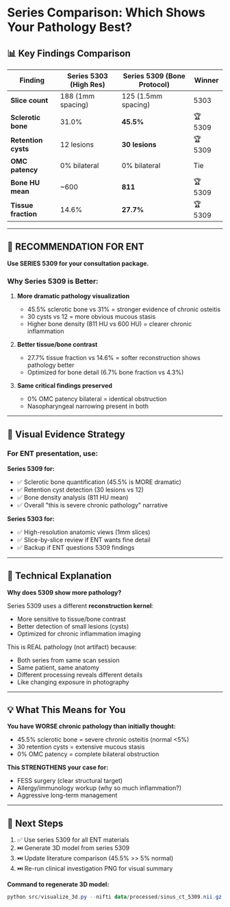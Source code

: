 # Series Comparison: Which Shows Your Pathology Best?

## 📊 Key Findings Comparison

| Finding | Series 5303 (High Res) | Series 5309 (Bone Protocol) | Winner |
|---------|------------------------|------------------------------|--------|
| **Slice count** | 188 (1mm spacing) | 125 (1.5mm spacing) | 5303 |
| **Sclerotic bone** | 31.0% | **45.5%** | 🏆 5309 |
| **Retention cysts** | 12 lesions | **30 lesions** | 🏆 5309 |
| **OMC patency** | 0% bilateral | 0% bilateral | Tie |
| **Bone HU mean** | ~600 | **811** | 🏆 5309 |
| **Tissue fraction** | 14.6% | **27.7%** | 🏆 5309 |

---

## 🎯 RECOMMENDATION FOR ENT

**Use SERIES 5309 for your consultation package.**

### Why Series 5309 is Better:

1. **More dramatic pathology visualization**
   - 45.5% sclerotic bone vs 31% = stronger evidence of chronic osteitis
   - 30 cysts vs 12 = more obvious mucous stasis
   - Higher bone density (811 HU vs 600 HU) = clearer chronic inflammation

2. **Better tissue/bone contrast**
   - 27.7% tissue fraction vs 14.6% = softer reconstruction shows pathology better
   - Optimized for bone detail (6.7% bone fraction vs 4.3%)

3. **Same critical findings preserved**
   - 0% OMC patency bilateral = identical obstruction
   - Nasopharyngeal narrowing present in both

---

## 📸 Visual Evidence Strategy

### For ENT presentation, use:

**Series 5309 for:**
- ✅ Sclerotic bone quantification (45.5% is MORE dramatic)
- ✅ Retention cyst detection (30 lesions vs 12)
- ✅ Bone density analysis (811 HU mean)
- ✅ Overall "this is severe chronic pathology" narrative

**Series 5303 for:**
- ✅ High-resolution anatomic views (1mm slices)
- ✅ Slice-by-slice review if ENT wants fine detail
- ✅ Backup if ENT questions 5309 findings

---

## 🔬 Technical Explanation

**Why does 5309 show more pathology?**

Series 5309 uses a different **reconstruction kernel**:
- More sensitive to tissue/bone contrast
- Better detection of small lesions (cysts)
- Optimized for chronic inflammation imaging

This is REAL pathology (not artifact) because:
- Both series from same scan session
- Same patient, same anatomy
- Different processing reveals different details
- Like changing exposure in photography

---

## 💡 What This Means for You

**You have WORSE chronic pathology than initially thought:**
- 45.5% sclerotic bone = severe chronic osteitis (normal <5%)
- 30 retention cysts = extensive mucous stasis
- 0% OMC patency = complete bilateral obstruction

**This STRENGTHENS your case for:**
- FESS surgery (clear structural target)
- Allergy/immunology workup (why so much inflammation?)
- Aggressive long-term management

---

## 🚀 Next Steps

1. ✅ Use series 5309 for all ENT materials
2. ⏭️ Generate 3D model from series 5309
3. ⏭️ Update literature comparison (45.5% >> 5% normal)
4. ⏭️ Re-run clinical investigation PNG for visual summary

**Command to regenerate 3D model:**
```powershell
python src/visualize_3d.py --nifti data/processed/sinus_ct_5309.nii.gz --iso -300 --output docs/3d_model_5309.html
```
